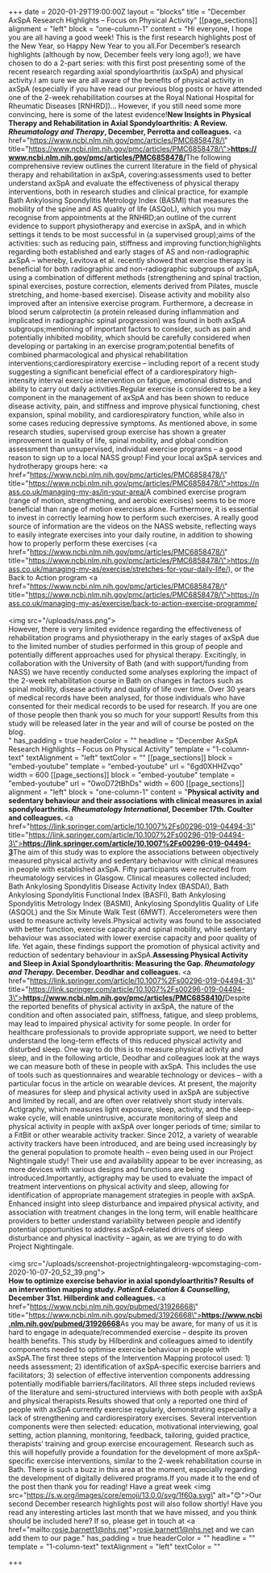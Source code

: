 +++
date = 2020-01-29T19:00:00Z
layout = "blocks"
title = "December AxSpA Research Highlights – Focus on Physical Activity"
[[page_sections]]
alignment = "left"
block = "one-column-1"
content = "Hi everyone, I hope you are all having a good week! This is the first research highlights post of the New Year, so Happy New Year to you all.For December’s research highlights (although by now, December feels very long ago!), we have chosen to do a 2-part series: with this first post presenting some of the recent research regarding axial spondyloarthritis (axSpA) and physical activity.I am sure we are all aware of the benefits of physical activity in axSpA (especially if you have read our previous blog posts or have attended one of the 2-week rehabilitation courses at the Royal National Hospital for Rheumatic Diseases [RNHRD])… However, if you still need some more convincing, here is some of the latest evidence!<strong>New Insights in Physical Therapy and Rehabilitation in Axial Spondyloarthritis: A Review. <em>Rheumatology and Therapy</em>, December, Perrotta and colleagues. </strong><a href=\"https://www.ncbi.nlm.nih.gov/pmc/articles/PMC6858478/\" title=\"https://www.ncbi.nlm.nih.gov/pmc/articles/PMC6858478/\"><strong>https://www.ncbi.nlm.nih.gov/pmc/articles/PMC6858478/</strong></a>The following comprehensive review outlines the current literature in the field of physical therapy and rehabilitation in axSpA, covering:assessments used to better understand axSpA and evaluate the effectiveness of physical therapy interventions, both in research studies and clinical practice, for example Bath Ankylosing Spondylitis Metrology Index (BASMI) that measures the mobility of the spine and AS quality of life (ASQoL), which you may recognise from appointments at the RNHRD;an outline of the current evidence to support physiotherapy and exercise in axSpA, and in which settings it tends to be most successful in (a supervised group);aims of the activities: such as reducing pain, stiffness and improving function;highlights regarding both established and early stages of AS and non-radiographic axSpA – whereby, Levitova et al. recently showed that exercise therapy is beneficial for both radiographic and non-radiographic subgroups of axSpA, using a combination of different methods (strengthening and spinal traction, spinal exercises, posture correction, elements derived from Pilates, muscle stretching, and home-based exercise). Disease activity and mobility also improved after an intensive exercise program. Furthermore, a decrease in blood serum calprotectin (a protein released during inflammation and implicated in radiographic spinal progression) was found in both axSpA subgroups;mentioning of important factors to consider, such as pain and potentially inhibited mobility, which should be carefully considered when developing or partaking in an exercise program;potential benefits of combined pharmacological and physical rehabilitation interventions;cardiorespiratory exercise – including report of a recent study suggesting a significant beneficial effect of a cardiorespiratory high-intensity interval exercise intervention on fatigue, emotional distress, and ability to carry out daily activities.Regular exercise is considered to be a key component in the management of axSpA and has been shown to reduce disease activity, pain, and stiffness and improve physical functioning, chest expansion, spinal mobility, and cardiorespiratory function, while also in some cases reducing depressive symptoms. As mentioned above, in some research studies, supervised group exercise has shown a greater improvement in quality of life, spinal mobility, and global condition assessment than unsupervised, individual exercise programs – a good reason to sign up to a local NASS group! Find your local axSpA services and hydrotherapy groups here: <a href=\"https://www.ncbi.nlm.nih.gov/pmc/articles/PMC6858478/\" title=\"https://www.ncbi.nlm.nih.gov/pmc/articles/PMC6858478/\">https://nass.co.uk/managing-my-as/in-your-area/</a>A combined exercise program (range of motion, strengthening, and aerobic exercises) seems to be more beneficial than range of motion exercises alone. Furthermore, it is essential to invest in correctly learning how to perform such exercises. A really good source of information are the videos on the NASS website, reflecting ways to easily integrate exercises into your daily routine, in addition to showing how to properly perform these exercises (<a href=\"https://www.ncbi.nlm.nih.gov/pmc/articles/PMC6858478/\" title=\"https://www.ncbi.nlm.nih.gov/pmc/articles/PMC6858478/\">https://nass.co.uk/managing-my-as/exercise/stretches-for-your-daily-life/</a>), or the Back to Action program <a href=\"https://www.ncbi.nlm.nih.gov/pmc/articles/PMC6858478/\" title=\"https://www.ncbi.nlm.nih.gov/pmc/articles/PMC6858478/\">https://nass.co.uk/managing-my-as/exercise/back-to-action-exercise-programme/</a><br><br><img src=\"/uploads/nass.png\"><br>However, there is very limited evidence regarding the effectiveness of rehabilitation programs and physiotherapy in the early stages of axSpA due to the limited number of studies performed in this group of people and potentially different approaches used for physical therapy. Excitingly, in collaboration with the University of Bath (and with support/funding from NASS) we have recently conducted some analyses exploring the impact of the 2-week rehabilitation course in Bath on changes in factors such as spinal mobility, disease activity and quality of life over time. Over 30 years of medical records have been analysed, for those individuals who have consented for their medical records to be used for research. If you are one of those people then thank you so much for your support! Results from this study will be released later in the year and will of course be posted on the blog.<br>"
has_padding = true
headerColor = ""
headline = "December AxSpA Research Highlights – Focus on Physical Activity"
template = "1-column-text"
textAlignment = "left"
textColor = ""
[[page_sections]]
block = "embed-youtube"
template = "embed-youtube"
url = "6gd0XHHZvqo"
width = 600
[[page_sections]]
block = "embed-youtube"
template = "embed-youtube"
url = "0woD72tBhDs"
width = 600
[[page_sections]]
alignment = "left"
block = "one-column-1"
content = "<strong>Physical activity and sedentary behaviour and their associations with clinical measures in axial spondyloarthritis. <em>Rheumatology International</em>, December 17th. Coulter and colleagues. </strong><a href=\"https://link.springer.com/article/10.1007%2Fs00296-019-04494-3\" title=\"https://link.springer.com/article/10.1007%2Fs00296-019-04494-3\"><strong>https://link.springer.com/article/10.1007%2Fs00296-019-04494-3</strong></a>The aim of this study was to explore the associations between objectively measured physical activity and sedentary behaviour with clinical measures in people with established axSpA. Fifty participants were recruited from rheumatology services in Glasgow. Clinical measures collected included; Bath Ankylosing Spondylitis Disease Activity Index (BASDAI), Bath Ankylosing Spondylitis Functional Index (BASFI), Bath Ankylosing Spondylitis Metrology Index (BASMI), Ankylosing Spondylitis Quality of Life (ASQOL) and the Six Minute Walk Test (6MWT). Accelerometers were then used to measure activity levels.Physical activity was found to be associated with better function, exercise capacity and spinal mobility, while sedentary behaviour was associated with lower exercise capacity and poor quality of life. Yet again, these findings support the promotion of physical activity and reduction of sedentary behaviour in axSpA.<strong>Assessing Physical Activity and Sleep in Axial Spondyloarthritis: Measuring the Gap. <em>Rheumatology and Therapy. </em>December. Deodhar and colleagues. </strong><a href=\"https://link.springer.com/article/10.1007%2Fs00296-019-04494-3\" title=\"https://link.springer.com/article/10.1007%2Fs00296-019-04494-3\"><strong>https://www.ncbi.nlm.nih.gov/pmc/articles/PMC6858410/</strong></a>Despite the reported benefits of physical activity in axSpA, the nature of the condition and often associated pain, stiffness, fatigue, and sleep problems, may lead to impaired physical activity for some people. In order for healthcare professionals to provide appropriate support, we need to better understand the long-term effects of this reduced physical activity and disturbed sleep. One way to do this is to measure physical activity and sleep, and in the following article, Deodhar and colleagues look at the ways we can measure both of these in people with axSpA. This includes the use of tools such as questionnaires and wearable technology or devices – with a particular focus in the article on wearable devices. At present, the majority of measures for sleep and physical activity used in axSpA are subjective and limited by recall, and are often over relatively short study intervals. Actigraphy, which measures light exposure, sleep, activity, and the sleep-wake cycle, will enable unintrusive, accurate monitoring of sleep and physical activity in people with axSpA over longer periods of time; similar to a FitBit or other wearable activity tracker. Since 2012, a variety of wearable activity trackers have been introduced, and are being used increasingly by the general population to promote health – even being used in our Project Nightingale study! Their use and availability appear to be ever increasing, as more devices with various designs and functions are being introduced.Importantly, actigraphy may be used to evaluate the impact of treatment interventions on physical activity and sleep, allowing for identification of appropriate management strategies in people with axSpA. Enhanced insight into sleep disturbance and impaired physical activity, and association with treatment changes in the long term, will enable healthcare providers to better understand variability between people and identify potential opportunities to address axSpA-related drivers of sleep disturbance and physical inactivity – again, as we are trying to do with Project Nightingale.<br><br><img src=\"/uploads/screenshot-projectnightingaleorg-wpcomstaging-com-2020-10-07-20_52_39.png\"><br><strong>How to optimize exercise behavior in axial spondyloarthritis? Results of an intervention mapping study. <em>Patient Education &amp; Counselling</em>, December 31st. Hilberdink and colleagues. </strong><a href=\"https://www.ncbi.nlm.nih.gov/pubmed/31926668\" title=\"https://www.ncbi.nlm.nih.gov/pubmed/31926668\"><strong>https://www.ncbi.nlm.nih.gov/pubmed/31926668</strong></a>As you may be aware, for many of us it is hard to engage in adequate/recommended exercise – despite its proven health benefits. This study by Hilberdink and colleagues aimed to identify components needed to optimise exercise behaviour in people with axSpA.The first three steps of the Intervention Mapping protocol used: 1) needs assessment; 2) identification of axSpA-specific exercise barriers and facilitators; 3) selection of effective intervention components addressing potentially modifiable barriers/facilitators. All three steps included reviews of the literature and semi-structured interviews with both people with axSpA and physical therapists.Results showed that only a reported one third of people with axSpA currently exercise regularly, demonstrating especially a lack of strengthening and cardiorespiratory exercises. Several intervention components were then selected: education, motivational interviewing, goal setting, action planning, monitoring, feedback, tailoring, guided practice, therapists’ training and group exercise encouragement. Research such as this will hopefully provide a foundation for the development of more axSpA-specific exercise interventions, similar to the 2-week rehabilitation course in Bath. There is such a buzz in this area at the moment, especially regarding the development of digitally delivered programs.If you made it to the end of the post then thank you for reading! Have a great week <img src=\"https://s.w.org/images/core/emoji/13.0.0/svg/1f60a.svg\" alt=\"😊\">Our second December research highlights post will also follow shortly! Have you read any interesting articles last month that we have missed, and you think should be included here? If so, please get in touch at <a href=\"mailto:rosie.barnett1@nhs.net\">rosie.barnett1@nhs.net</a> and we can add them to our page."
has_padding = true
headerColor = ""
headline = ""
template = "1-column-text"
textAlignment = "left"
textColor = ""

+++

